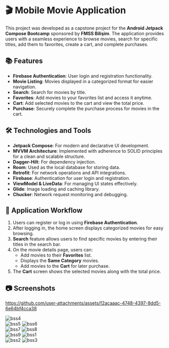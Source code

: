 # 🎬 Mobile Movie Application  

This project was developed as a capstone project for the **Android Jetpack Compose Bootcamp** sponsored by **FMSS Bilişim**. The application provides users with a seamless experience to browse movies, search for specific titles, add them to favorites, create a cart, and complete purchases.  

## 📚 Features  
- **Firebase Authentication**: User login and registration functionality.  
- **Movie Listing**: Movies displayed in a categorized format for easier navigation.  
- **Search**: Search for movies by title.  
- **Favorites**: Add movies to your favorites list and access it anytime.  
- **Cart**: Add selected movies to the cart and view the total price.  
- **Purchase**: Securely complete the purchase process for movies in the cart.  

## 🛠️ Technologies and Tools  
- **Jetpack Compose**: For modern and declarative UI development.  
- **MVVM Architecture**: Implemented with adherence to SOLID principles for a clean and scalable structure.  
- **Dagger-Hilt**: For dependency injection.  
- **Room**: Used as the local database for storing data.  
- **Retrofit**: For network operations and API integrations.  
- **Firebase**: Authentication for user login and registration.  
- **ViewModel & LiveData**: For managing UI states effectively.  
- **Glide**: Image loading and caching library.  
- **Chucker**: Network request monitoring and debugging.  

## 🎯 Application Workflow  
1. Users can register or log in using **Firebase Authentication**.  
2. After logging in, the home screen displays categorized movies for easy browsing.  
3. **Search** feature allows users to find specific movies by entering their titles in the search bar.  
4. On the movie details page, users can:  
   - Add movies to their **Favorites** list.
   - Displays the **Same Category** movies.
   - Add movies to the **Cart** for later purchase.  
5. The **Cart** screen shows the selected movies along with the total price.  
 

## 📷 Screenshots   

https://github.com/user-attachments/assets/f2acaaac-4748-4397-8dd5-6e64bf4cca38

![bss4](https://github.com/user-attachments/assets/cc50194d-5c66-4f38-9a11-7c20de7f2a18)  
![bss5](https://github.com/user-attachments/assets/4e251864-49aa-43fd-812b-bbf40aac0680)
![bss6](https://github.com/user-attachments/assets/5d48701a-07ab-4946-84c9-397fdba5bef0)  
![bss7](https://github.com/user-attachments/assets/bc50e03c-3e4b-4439-8ed4-d35d5139f48e)
![bss8](https://github.com/user-attachments/assets/5e7c0b23-bbac-496f-ace6-3f1af1187974)  
![bss9](https://github.com/user-attachments/assets/4d3c3b17-dc37-492f-b76b-2a596765b978)
![bss1](https://github.com/user-attachments/assets/90b9e381-7192-4838-b6c1-b1aa97083ea8)  
![bss2](https://github.com/user-attachments/assets/96c967b9-cc03-4ecd-b4fe-2b7303d8fd42)
![bss3](https://github.com/user-attachments/assets/fd26b354-eb87-4a0e-9b24-85deeb23aa4d)
